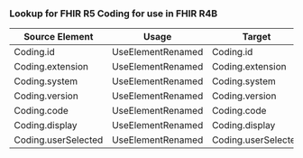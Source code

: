 ### Lookup for FHIR R5 Coding for use in FHIR R4B

| Source Element | Usage | Target |
| -------------- | ----- | ------ |
| Coding.id | UseElementRenamed | Coding.id |
| Coding.extension | UseElementRenamed | Coding.extension |
| Coding.system | UseElementRenamed | Coding.system |
| Coding.version | UseElementRenamed | Coding.version |
| Coding.code | UseElementRenamed | Coding.code |
| Coding.display | UseElementRenamed | Coding.display |
| Coding.userSelected | UseElementRenamed | Coding.userSelected |
